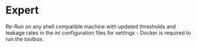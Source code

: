 # Expert
Re-Run on any shell compatible machine with updated thresholds and leakage rates in the ini configuration files for settings - Docker is required to run the toolbox.
